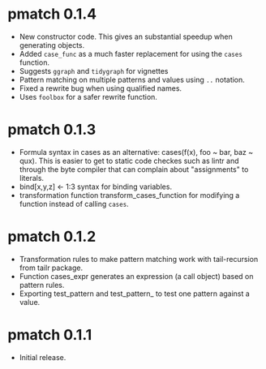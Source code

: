 # pmatch 0.1.4

 * New constructor code. This gives an substantial speedup when generating objects.
 * Added `case_func` as a much faster replacement for using the `cases` function. 
 * Suggests `ggraph` and `tidygraph` for vignettes
 * Pattern matching on multiple patterns and values using
   `..` notation.
 * Fixed a rewrite bug when using qualified names.
 * Uses `foolbox` for a safer rewrite function.

# pmatch 0.1.3

 * Formula syntax in cases as an alternative: cases(f(x), foo ~ bar, baz ~ qux).
   This is easier to get to static code checkes such as lintr and through the
   byte compiler that can complain about "assignments" to literals.
 * bind[x,y,z] <- 1:3 syntax for binding variables.
 * transformation function transform_cases_function for modifying a function
   instead of calling `cases`.
 

# pmatch 0.1.2

 * Transformation rules to make pattern matching work with tail-recursion from tailr package.
 * Function cases_expr generates an expression (a call object) based on pattern rules.
 * Exporting test_pattern and test_pattern_ to test one pattern against a value.

# pmatch 0.1.1

 * Initial release.

